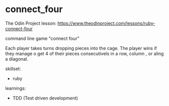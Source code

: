 # connect_four
The Odin Project lesson: https://www.theodinproject.com/lessons/ruby-connect-four

command line game "connect four"

Each player takes turns dropping pieces into the cage. The player wins if they manage o get 4 of their pieces 
consecutivels in a row, column , or aling a diagonal.

skillset:
- ruby

learnings:
- TDD (Test driven development)
